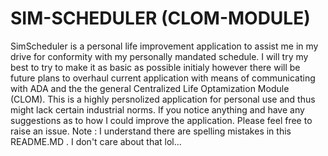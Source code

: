 # SIM-SCHEDULER (CLOM-MODULE)

SimScheduler is a personal life improvement application to assist me in my drive for conformity with my personally mandated schedule. I will try my best to try to make it as basic 
as possible initialy however there will be future plans to overhaul current application with means of communicating with ADA and the the general Centralized Life Optamization Module (CLOM).
This is a highly persnolized application for personal use and thus might lack certain industrial norms. If you notice anything and have any suggestions as to how I could improve the application. 
Please feel free to raise an issue. Note : I understand there are spelling mistakes in this README.MD . I don't care about that lol...
